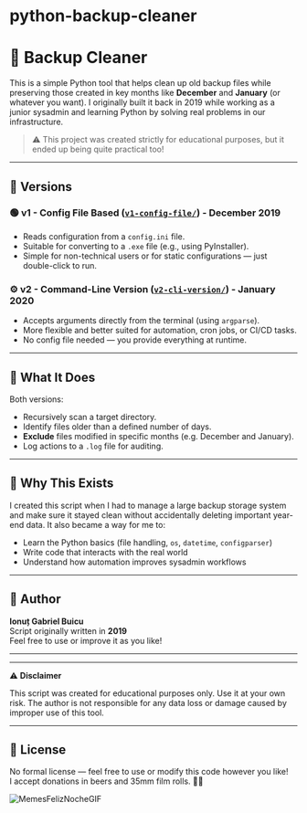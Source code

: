# python-backup-cleaner
# 🧹 Backup Cleaner

This is a simple Python tool that helps clean up old backup files while preserving those created in key months like **December** and **January** (or whatever you want). I originally built it back in 2019 while working as a junior sysadmin and learning Python by solving real problems in our infrastructure.

> ⚠️ This project was created strictly for educational purposes, but it ended up being quite practical too!

---

## 📂 Versions

### 🟢 v1 - Config File Based ([`v1-config-file/`](./v1-config-file)) - December 2019
- Reads configuration from a `config.ini` file.
- Suitable for converting to a `.exe` file (e.g., using PyInstaller).
- Simple for non-technical users or for static configurations — just double-click to run.

### ⚙️ v2 - Command-Line Version ([`v2-cli-version/`](./v2-cli-version)) - January 2020
- Accepts arguments directly from the terminal (using `argparse`).
- More flexible and better suited for automation, cron jobs, or CI/CD tasks.
- No config file needed — you provide everything at runtime.

---

## 🔧 What It Does

Both versions:
- Recursively scan a target directory.
- Identify files older than a defined number of days.
- **Exclude** files modified in specific months (e.g. December and January).
- Log actions to a `.log` file for auditing.

---

## 🧪 Why This Exists

I created this script when I had to manage a large backup storage system and make sure it stayed clean without accidentally deleting important year-end data. It also became a way for me to:
- Learn the Python basics (file handling, `os`, `datetime`, `configparser`)
- Write code that interacts with the real world
- Understand how automation improves sysadmin workflows

---

## 👤 Author

**Ionuț Gabriel Buicu**  
Script originally written in **2019**  
Feel free to use or improve it as you like!

---

---

⚠️ **Disclaimer**

This script was created for educational purposes only. Use it at your own risk.
The author is not responsible for any data loss or damage caused by improper use of this tool.

---

## 🪪 License

No formal license — feel free to use or modify this code however you like!  
I accept donations in beers and 35mm film rolls. 🍻📸

![MemesFelizNocheGIF](https://github.com/user-attachments/assets/3dfa2abe-f5d5-49a8-9a1f-3d3427432849)


